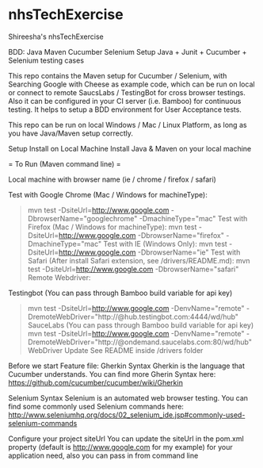 # nhsTechExercise
Shireesha's nhsTechExercise

BDD: Java Maven Cucumber Selenium Setup
Java + Junit + Cucumber + Selenium testing cases

This repo contains the Maven setup for Cucumber / Selenium, with Searching Google with Cheese as example code, which can be run on local or connect to remote SaucsLabs / TestingBot for cross browser testings. Also it can be configured in your CI server (i.e. Bamboo) for continuous testing. It helps to setup a BDD environment for User Acceptance tests.

This repo can be run on local Windows / Mac / Linux Platform, as long as you have Java/Maven setup correctly.

Setup
Install on Local Machine
Install Java & Maven on your local machine

= To Run (Maven command line) =

Local machine with browser name (ie / chrome / firefox / safari)

Test with Google Chrome (Mac / Windows for machineType):
> mvn test -DsiteUrl=http://www.google.com -DbrowserName="googlechrome" -DmachineType="mac"
Test with Firefox (Mac / Windows for machineType):
> mvn test -DsiteUrl=http://www.google.com -DbrowserName="firefox" -DmachineType="mac"
Test with IE (Windows Only):
> mvn test -DsiteUrl=http://www.google.com -DbrowserName="ie"
Test with Safari (After install Safari extension, see /drivers/README.md):
> mvn test -DsiteUrl=http://www.google.com -DbrowserName="safari"
Remote Webdriver:

Testingbot (You can pass through Bamboo build variable for api key)
> mvn test -DsiteUrl=http://www.google.com -DenvName="remote" -DremoteWebDriver="http://<testingbot api key>@hub.testingbot.com:4444/wd/hub"
SauceLabs (You can pass through Bamboo build variable for api key)
> mvn test -DsiteUrl=http://www.google.com -DenvName="remote" -DremoteWebDriver="http://<saucelabs api key>@ondemand.saucelabs.com:80/wd/hub"
WebDriver Update
See README inside /drivers folder

Before we start
Feature file: Gherkin Syntax
Gherkin is the language that Cucumber understands. You can find more Gherin Syntax here: https://github.com/cucumber/cucumber/wiki/Gherkin

Selenium Syntax
Selenium is an automated web browser testing. You can find some commonly used Selenium commands here: http://www.seleniumhq.org/docs/02_selenium_ide.jsp#commonly-used-selenium-commands

Configure your project siteUrl
You can update the siteUrl in the pom.xml property (default is http://www.google.com for my example) for your application need, also you can pass in from command line
